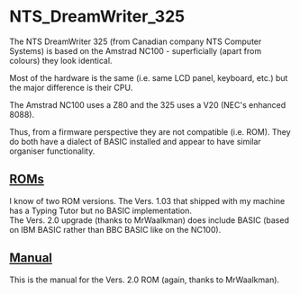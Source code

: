# NTS_DreamWriter_325
The NTS DreamWriter 325 (from Canadian company NTS Computer Systems) is based on the Amstrad NC100 - superficially (apart from colours) they look identical. <br>

Most of the hardware is the same (i.e. same LCD panel, keyboard, etc.) but the major difference is their CPU.<br>

The Amstrad NC100 uses a Z80 and the 325 uses a V20 (NEC's enhanced 8088). <br>

Thus, from a firmware perspective they are not compatible (i.e. ROM).  They do both have a dialect of BASIC installed and appear to have similar organiser functionality.<br>

## [ROMs](ROM)
I know of two ROM versions.  The Vers. 1.03 that shipped with my machine has a Typing Tutor but no BASIC implementation.<br>
The Vers. 2.0 upgrade (thanks to MrWaalkman) does include BASIC (based on IBM BASIC rather than BBC BASIC like on the NC100).

## [Manual](https://archive.org/details/dreamwriter-325-instruction-manual)
This is the manual for the Vers. 2.0 ROM (again, thanks to MrWaalkman).<br>
